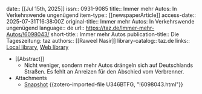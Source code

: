 date:: [[Jul 15th, 2025]]
issn:: 0931-9085
title:: Immer mehr Autos: In Verkehrswende ungenügend
item-type:: [[newspaperArticle]]
access-date:: 2025-07-31T16:38:00Z
original-title:: Immer mehr Autos: In Verkehrswende ungenügend
language:: de
url:: https://taz.de/Immer-mehr-Autos/!6098043/
short-title:: Immer mehr Autos
publication-title:: Die Tageszeitung: taz
authors:: [[Raweel Nasir]]
library-catalog:: taz.de
links:: [Local library](zotero://select/library/items/M82PGBT6), [Web library](https://www.zotero.org/users/46463/items/M82PGBT6)

- [[Abstract]]
	- Nicht weniger, sondern mehr Autos drängeln sich auf Deutschlands Straßen. Es fehlt an Anreizen für den Abschied vom Verbrenner.
- Attachments
	- [Snapshot](https://taz.de/Immer-mehr-Autos/!6098043/) {{zotero-imported-file U346BTFG, "!6098043.html"}}